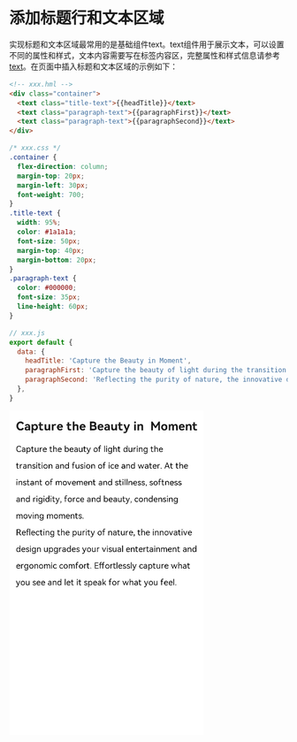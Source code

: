 # 添加标题行和文本区域

实现标题和文本区域最常用的是基础组件text。text组件用于展示文本，可以设置不同的属性和样式，文本内容需要写在标签内容区，完整属性和样式信息请参考[text](../reference/arkui-js/js-components-basic-text.md)。在页面中插入标题和文本区域的示例如下：


```html
<!-- xxx.hml -->
<div class="container">
  <text class="title-text">{{headTitle}}</text>
  <text class="paragraph-text">{{paragraphFirst}}</text>
  <text class="paragraph-text">{{paragraphSecond}}</text>
</div>
```


```css
/* xxx.css */
.container {
  flex-direction: column;
  margin-top: 20px;
  margin-left: 30px;
  font-weight: 700;
}
.title-text {
  width: 95%;
  color: #1a1a1a;
  font-size: 50px;
  margin-top: 40px;
  margin-bottom: 20px;
}
.paragraph-text {
  color: #000000;
  font-size: 35px;
  line-height: 60px;
}
```


```js
// xxx.js
export default {
  data: {
    headTitle: 'Capture the Beauty in Moment',
    paragraphFirst: 'Capture the beauty of light during the transition and fusion of ice and water. At the instant of movement and stillness, softness and rigidity, force and beauty, condensing moving moments.',
    paragraphSecond: 'Reflecting the purity of nature, the innovative design upgrades your visual entertainment and ergonomic comfort. Effortlessly capture what you see and let it speak for what you feel.',
  },
}
```

  ![zh-cn_image_0000001118642600](figures/zh-cn_image_0000001118642600.PNG)  
